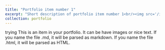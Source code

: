 ```yaml
---
title: "Portfolio item number 1"
excerpt: "Short description of portfolio item number 1<br/><img src='/images/500x300.png'>"
collection: portfolio
---
```

trying 
This is an item in your portfolio. It can be have images or nice text. If you name the file .md, it will be parsed as markdown. If you name the file .html, it will be parsed as HTML. 
